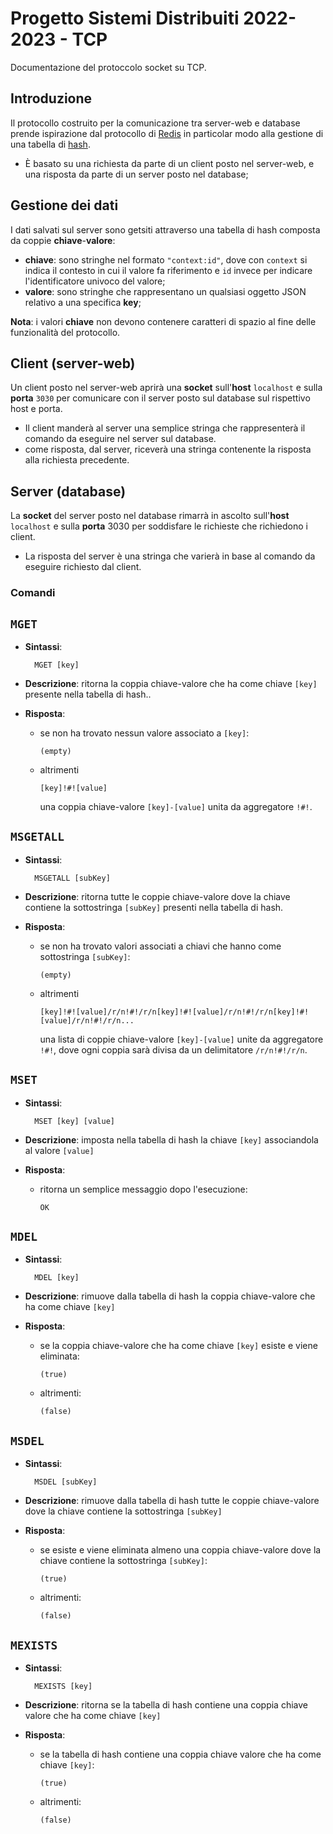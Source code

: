 # Progetto Sistemi Distribuiti 2022-2023 - TCP

Documentazione del protoccolo socket su TCP.

## Introduzione

Il protocollo costruito per la comunicazione tra server-web e database prende ispirazione dal
protocollo di [Redis](https://redis.io/docs/reference/protocol-spec/) in particolar modo alla gestione
di una tabella di [hash](https://redis.io/docs/data-types/hashes/).

- È basato su una richiesta da parte di un client posto nel server-web, e una risposta da parte di un server
posto nel database;

## Gestione dei dati

I dati salvati sul server sono getsiti attraverso una tabella di hash composta da coppie **chiave**-**valore**:
- **chiave**: sono stringhe nel formato `"context:id"`, dove con `context` si indica il contesto in cui il valore fa riferimento e 
`id` invece per indicare l'identificatore univoco del valore;
- **valore**: sono stringhe che rappresentano un qualsiasi oggetto JSON relativo a una specifica **key**;

**Nota**: i valori **chiave** non devono contenere caratteri di spazio al fine delle funzionalità del protocollo.

## Client (server-web)

Un client posto nel server-web aprirà una **socket** sull'**host** `localhost` e sulla **porta** `3030` per comunicare con il server posto 
sul database sul rispettivo host e porta.

- Il client manderà al server una semplice stringa che rappresenterà il comando da eseguire nel server sul database.
- come risposta, dal server, riceverà una stringa contenente la risposta alla richiesta precedente.

## Server (database)

La **socket** del server posto nel database rimarrà in ascolto sull'**host** `localhost` e sulla **porta** 3030 per soddisfare le richieste
che richiedono i client.

- La risposta del server è una stringa che varierà in base al comando da eseguire richiesto dal client.

### Comandi

## `MGET`

- **Sintassi**:

        MGET [key]

- **Descrizione**: ritorna la coppia chiave-valore che ha come chiave `[key]` presente nella tabella di hash..

- **Risposta**:
    - se non ha trovato nessun valore associato a `[key]`:

          (empty)

    - altrimenti

          [key]!#![value]

      una coppia chiave-valore `[key]-[value]` unita da aggregatore `!#!`.




## `MSGETALL`

- **Sintassi**:

        MSGETALL [subKey]

- **Descrizione**: ritorna tutte le coppie chiave-valore dove la chiave contiene la sottostringa `[subKey]` presenti nella tabella 
di hash.

- **Risposta**:
    - se non ha trovato valori associati a chiavi che hanno come sottostringa `[subKey]`:

          (empty)

  - altrimenti

        [key]!#![value]/r/n!#!/r/n[key]!#![value]/r/n!#!/r/n[key]!#![value]/r/n!#!/r/n...

      una lista di coppie chiave-valore `[key]-[value]` unite da aggregatore `!#!`, dove ogni coppia sarà divisa da un delimitatore
    `/r/n!#!/r/n`.




## `MSET`

- **Sintassi**:

        MSET [key] [value]

- **Descrizione**: imposta nella tabella di hash la chiave `[key]` associandola al valore `[value]`

- **Risposta**:
    - ritorna un semplice messaggio dopo l'esecuzione:

          OK

## `MDEL`

- **Sintassi**:

        MDEL [key]

- **Descrizione**: rimuove dalla tabella di hash la coppia chiave-valore che ha come chiave `[key]`

- **Risposta**:
    - se la coppia chiave-valore che ha come chiave `[key]` esiste e viene eliminata:

          (true)

  - altrimenti:

        (false)

## `MSDEL`

- **Sintassi**:

        MSDEL [subKey]

- **Descrizione**: rimuove dalla tabella di hash tutte le coppie chiave-valore dove la chiave contiene la sottostringa `[subKey]`

- **Risposta**:
    - se esiste e viene eliminata almeno una coppia chiave-valore dove la chiave contiene la sottostringa `[subKey]`:

          (true)

    - altrimenti:

          (false)

## `MEXISTS`

- **Sintassi**:

        MEXISTS [key]

- **Descrizione**: ritorna se la tabella di hash contiene una coppia chiave valore che ha come chiave `[key]`

- **Risposta**:
    - se la tabella di hash contiene una coppia chiave valore che ha come chiave `[key]`:

          (true)

    - altrimenti:

          (false)
